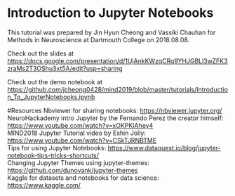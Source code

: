 # Introduction to Jupyter Notebooks
This tutorial was prepared by Jin Hyun Cheong and Vassiki Chauhan
for Methods in Neuroscience at Dartmouth College on 2018.08.08.

Check out the slides at https://docs.google.com/presentation/d/1UjAnkKWzqCRq9YHJGBLl3wZFK3zraMs2T3OShu3xt5A/edit?usp=sharing

Check out the demo notebook at https://github.com/jcheong0428/mind2019/blob/master/tutorials/Introduction_To_JupyterNotebooks.ipynb

#Resources
Nbviewer for sharing notebooks: https://nbviewer.jupyter.org/  
NeuroHackademy intro Jupyter by the Fernando Perez the creator himself:
https://www.youtube.com/watch?v=xOKPKiAhey4  
MIND2018 Jupyter Tutorial video by Eshin Jolly: https://www.youtube.com/watch?v=CSkTJRNBTME  
Tips for using Jupyter Notebooks: https://www.dataquest.io/blog/jupyter-notebook-tips-tricks-shortcuts/  
Changing Jupyter Themes using jupyter-themes: https://github.com/dunovank/jupyter-themes  
Kaggle for datasets and notebooks for data science: https://www.kaggle.com/  
